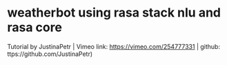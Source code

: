 # weatherbot using rasa stack nlu and rasa core 
Tutorial by JustinaPetr | Vimeo link: https://vimeo.com/254777331 | github: ttps://github.com/JustinaPetr)

